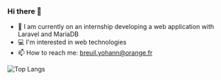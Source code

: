### Hi there 👋

- 🔭 I am currently on an internship developing a web application with Laravel and MariaDB
- 💻 I'm interested in web technologies
- 📫 How to reach me: breuil.yohann@orange.fr

![Top Langs](https://github-readme-stats.vercel.app/api/top-langs/?username=DJYohann&layout=compact)
